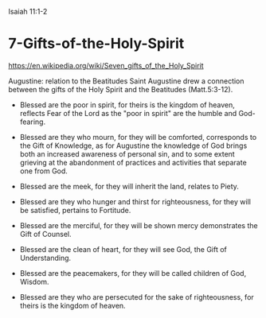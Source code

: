 Isaiah 11:1-2

# 7-Gifts-of-the-Holy-Spirit
https://en.wikipedia.org/wiki/Seven_gifts_of_the_Holy_Spirit


Augustine: relation to the Beatitudes
Saint Augustine drew a connection between the gifts of the Holy Spirit and the Beatitudes (Matt.5:3-12).

+ Blessed are the poor in spirit, for theirs is the kingdom of heaven, reflects Fear of the Lord as the "poor in spirit" are the humble and God-fearing.

+ Blessed are they who mourn, for they will be comforted, corresponds to the Gift of Knowledge, as for Augustine the knowledge of God brings both an increased awareness of personal sin, and to some extent grieving at the abandonment of practices and activities that separate one from God.

+  Blessed are the meek, for they will inherit the land, relates to Piety.

+  Blessed are they who hunger and thirst for righteousness, for they will be satisfied, pertains to Fortitude.

+  Blessed are the merciful, for they will be shown mercy demonstrates the Gift of Counsel.

+  Blessed are the clean of heart, for they will see God, the Gift of Understanding.

+  Blessed are the peacemakers, for they will be called children of God, Wisdom.

+  Blessed are they who are persecuted for the sake of righteousness, for theirs is the kingdom of heaven.


